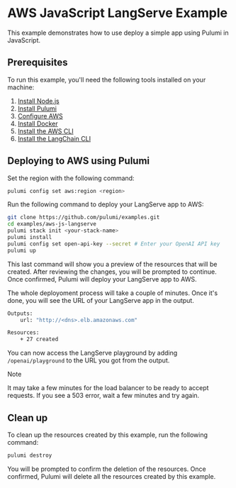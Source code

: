 # AWS JavaScript LangServe Example

This example demonstrates how to use deploy a simple app using Pulumi in JavaScript.
## Prerequisites

To run this example, you'll need the following tools installed on your machine:

1. [Install Node.js](https://nodejs.org/en/download/)
2. [Install Pulumi](https://www.pulumi.com/docs/install/)
3. [Configure AWS](https://www.pulumi.com/docs/intro/cloud-providers/aws/setup/)
4. [Install Docker](https://docs.docker.com/get-docker/)
5. [Install the AWS CLI](https://docs.aws.amazon.com/cli/latest/userguide/getting-started-install.html)
6. [Install the LangChain CLI](https://python.langchain.com/docs/langserve#installation)

## Deploying to AWS using Pulumi

Set the region with the following command:

```bash
pulumi config set aws:region <region>
```

Run the following command to deploy your LangServe app to AWS:

```bash
git clone https://github.com/pulumi/examples.git
cd examples/aws-js-langserve
pulumi stack init <your-stack-name>
pulumi install
pulumi config set open-api-key --secret # Enter your OpenAI API key
pulumi up
```

This last command will show you a preview of the resources that will be created. After reviewing the changes, you will be prompted to continue. Once confirmed, Pulumi will deploy your LangServe app to AWS.

The whole deployoment process will take a couple of minutes. Once it's done, you will see the URL of your LangServe app in the output.

```bash
Outputs:
    url: "http://<dns>.elb.amazonaws.com"

Resources:
    + 27 created
```

You can now access the LangServe playground by adding `/openai/playground` to the URL you got from the output.

> [!NOTE]  
> It may take a few minutes for the load balancer to be ready to accept requests. If you see a 503 error, wait a few minutes and try again.

## Clean up

To clean up the resources created by this example, run the following command:

```bash
pulumi destroy
```

You will be prompted to confirm the deletion of the resources. Once confirmed, Pulumi will delete all the resources created by this example.
